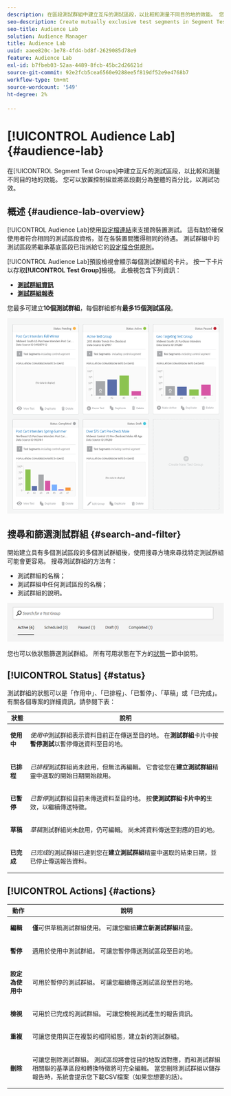 ```yaml
---
description: 在區段測試群組中建立互斥的測試區段，以比較和測量不同目的地的效能。 您可以放置控制組並將區段劃分為整體的百分比，以測試功效。
seo-description: Create mutually exclusive test segments in Segment Test Groups to compare and measure effectiveness of different destinations. You can set aside a control group and divide your segment into percentages of a whole, in order to test efficacy.
seo-title: Audience Lab
solution: Audience Manager
title: Audience Lab
uuid: aaee820c-1e78-4fd4-bd8f-2629085d78e9
feature: Audience Lab
exl-id: b7fbeb03-52aa-4489-8fcb-45bc2d26621d
source-git-commit: 92e2fcb5cea6560e9288ee5f819df52e9e4768b7
workflow-type: tm+mt
source-wordcount: '549'
ht-degree: 2%

---
```


# [!UICONTROL Audience Lab] {#audience-lab}

在[!UICONTROL Segment Test Groups]中建立互斥的測試區段，以比較和測量不同目的地的效能。 您可以放置控制組並將區段劃分為整體的百分比，以測試功效。

## 概述 {#audience-lab-overview}

[!UICONTROL Audience Lab]使用[設定檔連結](../../features/profile-merge-rules/merge-rules-overview.md)來支援跨裝置測試。 這有助於確保使用者符合相同的測試區段資格，並在各裝置間獲得相同的待遇。 測試群組中的測試區段將繼承基底區段已指派給它的[設定檔合併規則](../../features/profile-merge-rules/merge-rules-dashboard.md)。

[!UICONTROL Audience Lab]預設檢視會顯示每個測試群組的卡片。 按一下卡片以存取&#x200B;**[!UICONTROL Test Group]**&#x200B;檢視。 此檢視包含下列資訊：

* **[測試群組資訊](../../features/audience-lab/audience-lab-information-view.md)**
* **[測試群組報表](../../features/audience-lab/audience-lab-reporting-view.md)**

您最多可建立&#x200B;**10個測試群組**，每個群組都有&#x200B;**最多15個測試區段**。

![](assets/test-groups-view.PNG)

## 搜尋和篩選測試群組 {#search-and-filter}

開始建立具有多個測試區段的多個測試群組後，使用搜尋方塊來尋找特定測試群組可能會更容易。 搜尋測試群組的方法有：

* 測試群組的名稱；
* 測試群組中任何測試區段的名稱；
* 測試群組的說明。

![](assets/search_and_filter_audience_lab.png)

您也可以依狀態篩選測試群組。 所有可用狀態在下方的[狀態](../../features/audience-lab/audience-lab.md#status)一節中說明。

## [!UICONTROL Status] {#status}

測試群組的狀態可以是「作用中」、「已排程」、「已暫停」、「草稿」或「已完成」。 有關各個專案的詳細資訊，請參閱下表：

<table id="table_7A0388BA02E045AC971C06A22DAC2C63"> 
 <thead> 
  <tr> 
   <th colname="col1" class="entry"> 狀態 </th> 
   <th colname="col2" class="entry"> 說明 </th> 
  </tr> 
 </thead>
 <tbody> 
  <tr> 
   <td colname="col1"> <p> <b><span class="uicontrol">使用中</span></b> </p> </td> 
   <td colname="col2"> <p><i>使用中</i>測試群組表示資料目前正在傳送至目的地。 在<b><span class="uicontrol">測試群組</span></b>卡片中按<b><span class="uicontrol">暫停測試</span></b>以暫停傳送資料至目的地。 </p> </td> 
  </tr> 
  <tr> 
   <td colname="col1"> <p> <b><span class="uicontrol">已排程</span></b> </p> </td> 
   <td colname="col2"> <p><i>已排程</i>測試群組尚未啟用，但無法再編輯。 它會從您在<b>建立測試群組</b>精靈中選取的開始日期開始啟用。 </p> </td> 
  </tr> 
  <tr> 
   <td colname="col1"> <p> <b><span class="uicontrol">已暫停</span></b> </p> </td> 
   <td colname="col2"> <p><i>已暫停</i>測試群組目前未傳送資料至目的地。 按<b><span class="uicontrol">使<b><span class="uicontrol">測試群組</span></b>卡片中的</span></b>生效，以繼續傳送特徵。 </p> </td> 
  </tr> 
  <tr> 
   <td colname="col1"> <p> <b><span class="uicontrol">草稿</span></b> </p> </td> 
   <td colname="col2"> <p><i>草稿</i>測試群組尚未啟用，仍可編輯。 尚未將資料傳送至對應的目的地。 </p> </td> 
  </tr> 
  <tr> 
   <td colname="col1"> <p> <b><span class="uicontrol">已完成</span></b> </p> </td> 
   <td colname="col2"> <p><i>已完成</i>的測試群組已達到您在<b><span class="uicontrol">建立測試群組</span></b>精靈中選取的結束日期，並已停止傳送報告資料。 </p> </td>
  </tr>
 </tbody>
</table>

## [!UICONTROL Actions] {#actions}

<table id="table_481A411E2D2F4FE891595D00E775CF60"> 
 <thead> 
  <tr> 
   <th colname="col1" class="entry"> 動作 </th> 
   <th colname="col2" class="entry"> 說明 </th>
  </tr>
 </thead>
 <tbody> 
  <tr> 
   <td colname="col1"> <p> <b><span class="uicontrol">編輯</span></b> </p> </td>
   <td colname="col2"> <p><b>僅</b>可供草稿測試群組使用。 可讓您繼續<b><span class="uicontrol">建立新測試群組</span></b>精靈。 </p> </td>
  </tr>
  <tr> 
   <td colname="col1"> <p> <b><span class="uicontrol">暫停</span></b> </p> </td>
   <td colname="col2"> <p>適用於使用中測試群組。 可讓您暫停傳送測試區段至目的地。 </p> </td>
  </tr>
  <tr> 
   <td colname="col1"> <p> <b><span class="uicontrol">設定為使用中</span></b> </p> </td>
   <td colname="col2"> <p>可用於暫停的測試群組。 可讓您繼續傳送測試區段至目的地。 </p> </td>
  </tr>
  <tr> 
   <td colname="col1"> <p> <b><span class="uicontrol">檢視</span></b> </p> </td>
   <td colname="col2"> <p>可用於已完成的測試群組。 可讓您檢視測試產生的報告資訊。 </p> </td>
  </tr>
  <tr> 
   <td colname="col1"> <p> <b><span class="uicontrol">重複</span></b> </p> </td>
   <td colname="col2"> <p>可讓您使用與正在複製的相同組態，建立新的測試群組。 </p> </td>
  </tr>
  <tr> 
   <td colname="col1"> <p> <b><span class="uicontrol">刪除</span></b> </p> </td>
   <td colname="col2"> <p>可讓您刪除測試群組。 測試區段將會從目的地取消對應，而和測試群組相關聯的基準區段和轉換特徵將可完全編輯。 當您刪除測試群組以儲存報告時，系統會提示您下載CSV檔案（如果您想要的話）。 </p> </td>
  </tr>
 </tbody>
</table>
